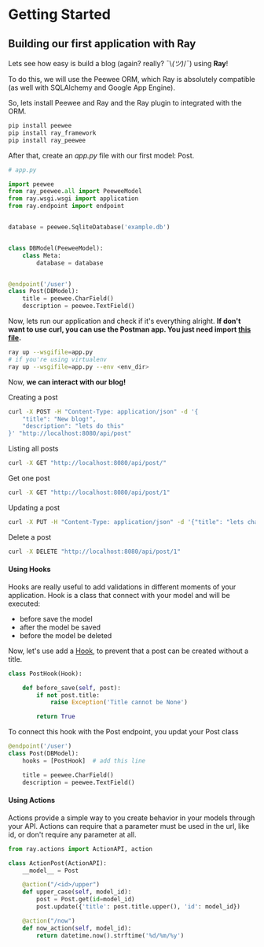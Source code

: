 # Getting Started


## Building our first application with Ray

Lets see how easy is build a blog (again? really? ¯\\_(ツ)_/¯) using **Ray**!

To do this, we will use the Peewee ORM, which Ray is absolutely compatible (as well with SQLAlchemy and Google App Engine).

So, lets install Peewee and Ray and the Ray plugin to integrated with the ORM.


```bash
pip install peewee
pip install ray_framework
pip install ray_peewee
```

After that, create an *app.py* file with our first model: Post.

```python
# app.py

import peewee
from ray_peewee.all import PeeweeModel
from ray.wsgi.wsgi import application
from ray.endpoint import endpoint


database = peewee.SqliteDatabase('example.db')


class DBModel(PeeweeModel):
    class Meta:
        database = database


@endpoint('/user')
class Post(DBModel):
    title = peewee.CharField()
    description = peewee.TextField()

```

Now, lets run our application and check if it's everything alright.
**If don't want to use curl, you can use the Postman app. You just need import [this file](https://github.com/felipevolpone/ray/blob/master/examples/one-file-example/Ray.postman_collection).**

```bash
ray up --wsgifile=app.py
# if you're using virtualenv
ray up --wsgifile=app.py --env <env_dir>
```

Now, **we can interact with our blog!**

Creating a post
```bash
curl -X POST -H "Content-Type: application/json" -d '{
    "title": "New blog!",
    "description": "lets do this"
}' "http://localhost:8080/api/post"
```

Listing all posts
```bash
curl -X GET "http://localhost:8080/api/post/"
```

Get one post
```bash
curl -X GET "http://localhost:8080/api/post/1"
```

Updating a post
```bash
curl -X PUT -H "Content-Type: application/json" -d '{"title": "lets change the title."}' "http://localhost:8080/api/post/1"
```

Delete a post
```bash
curl -X DELETE "http://localhost:8080/api/post/1"
```

#### Using Hooks
Hooks are really useful to add validations in different moments of your application. Hook is a class that connect with your model and will be executed:

* before save the model
* after the model be saved
* before the model be deleted

Now, let's use add a [Hook](http://localhost:8000/documentation/#hooks), to prevent that a post can be created without a title.

```python
class PostHook(Hook):

    def before_save(self, post):
        if not post.title:
            raise Exception('Title cannot be None')

        return True
```

To connect this hook with the Post endpoint, you updat your Post class
```python
@endpoint('/user')
class Post(DBModel):
    hooks = [PostHook]  # add this line

    title = peewee.CharField()
    description = peewee.TextField()

```

#### Using Actions

Actions provide a simple way to you create behavior in your models through your API. Actions can require that a parameter must be used in the url, like id, or don't require any parameter at all.

```python
from ray.actions import ActionAPI, action

class ActionPost(ActionAPI):
    __model__ = Post

    @action("/<id>/upper")
    def upper_case(self, model_id):
        post = Post.get(id=model_id)
        post.update({'title': post.title.upper(), 'id': model_id})

    @action("/now")
    def now_action(self, model_id):
        return datetime.now().strftime('%d/%m/%y')

```
